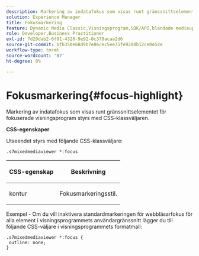```yaml
---
description: Markering av indatafokus som visas runt gränssnittselementet för fokuserade visningsprogram styrs med CSS-klassväljaren.
solution: Experience Manager
title: Fokusmarkering
feature: Dynamic Media Classic,Visningsprogram,SDK/API,blandade medieuppsättningar
role: Developer,Business Practitioner
exl-id: 7d29dab2-6f01-4328-9e92-0c370acaa2d6
source-git-commit: bfb350e68d9b7e86cec5ee75fe9280b12ce0e54e
workflow-type: tm+mt
source-wordcount: '87'
ht-degree: 0%

---
```


# Fokusmarkering{#focus-highlight}

Markering av indatafokus som visas runt gränssnittselementet för fokuserade visningsprogram styrs med CSS-klassväljaren.

<!--<a id="section_061E550C1C1D4DB2BD663A898895B38C"></a>-->

**CSS-egenskaper**

Utseendet styrs med följande CSS-klassväljare:

```
.s7mixedmediaviewer *:focus
```

<table id="table_94EE3F5BBE4547C0B4943471CEE7EDE4"> 
 <thead> 
  <tr> 
   <th colname="col1" class="entry"> <p> CSS-egenskap </p> </th> 
   <th colname="col2" class="entry"> <p>Beskrivning </p> </th> 
  </tr> 
 </thead>
 <tbody> 
  <tr> 
   <td colname="col1"> <p> <span class="codeph"> kontur  </span> </p> </td> 
   <td colname="col2"> <p>Fokusmarkeringsstil. </p> </td> 
  </tr> 
 </tbody> 
</table>

Exempel - Om du vill inaktivera standardmarkeringen för webbläsarfokus för alla element i visningsprogrammets användargränssnitt lägger du till följande CSS-väljare i visningsprogrammets formatmall:

```
.s7mixedmediaviewer *:focus { 
 outline: none; 
}
```
